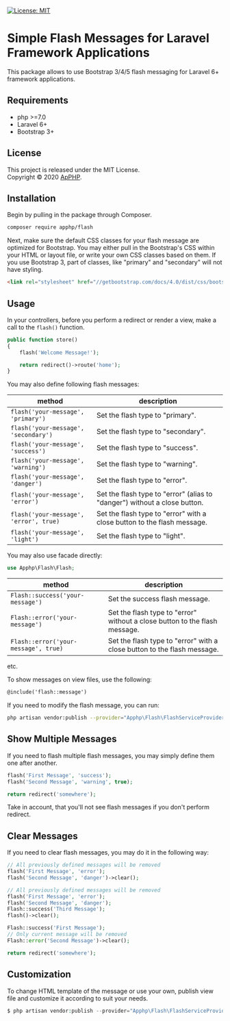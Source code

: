 [![License: MIT](https://img.shields.io/badge/License-MIT-brightgreen.svg)](https://opensource.org/licenses/MIT)


# Simple Flash Messages for Laravel Framework Applications

This package allows to use Bootstrap 3/4/5 flash messaging for Laravel 6+ framework applications.


## Requirements

* php >=7.0
* Laravel 6+
* Bootstrap 3+


## License

This project is released under the MIT License.   
Copyright © 2020 [ApPHP](https://www.apphp.com/).


## Installation

Begin by pulling in the package through Composer.

```bash
composer require apphp/flash
```

Next, make sure the default CSS classes for your flash message are optimized for Bootstrap. You may either pull in the Bootstrap's CSS 
within your HTML or layout file, or write your own CSS classes based on them. If you use Bootstrap 3, part of classes, like "primary" and 
"secondary" will not have styling. 

```html
<link rel="stylesheet" href="//getbootstrap.com/docs/4.0/dist/css/bootstrap.min.css">
```


## Usage

In your controllers, before you perform a redirect or render a view, make a call to the `flash()` function.

```php
public function store()
{
    flash('Welcome Message!');

    return redirect()->route('home');
}
```

You may also define following flash messages:

| method                                    | description                                                                   |
|-------------------------------------------|-------------------------------------------------------------------------------|
| `flash('your-message', 'primary')`        | Set the flash type to "primary".                                              |
| `flash('your-message', 'secondary')`      | Set the flash type to "secondary".                                            |
| `flash('your-message', 'success')`        | Set the flash type to "success".                                              |
| `flash('your-message', 'warning')`        | Set the flash type to "warning".                                              |
| `flash('your-message', 'danger')`         | Set the flash type to "error".                                                |
| `flash('your-message', 'error')`          | Set the flash type to "error" (alias to "danger") without a close button.     |
| `flash('your-message', 'error', true)`    | Set the flash type to "error" with a close button to the flash message.       |
| `flash('your-message', 'light')`          | Set the flash type to "light".                                                |

You may also use facade directly:
```php
use Apphp\Flash\Flash;
```

| method                                    | description                                                                   |
|-------------------------------------------|-------------------------------------------------------------------------------|
| `Flash::success('your-message')`          | Set the success flash message.                                                |
| `Flash::error('your-message')`            | Set the flash type to "error" without a close button to the flash message.    |
| `Flash::error('your-message', true)`      | Set the flash type to "error" with a close button to the flash message.       |
etc.


To show messages on view files, use the following:

```html
@include('flash::message')
```

If you need to modify the flash message, you can run:

```bash
php artisan vendor:publish --provider="Apphp\Flash\FlashServiceProvider"
```


## Show Multiple Messages

If you need to flash multiple flash messages, you may simply define them one after another.

```php
flash('First Message', 'success');
flash('Second Message', 'warning', true);

return redirect('somewhere');
```

Take in account, that you'll not see flash messages if you don't perform redirect.


## Clear Messages

If you need to clear flash messages, you may do it in the following way:

```php
// All previously defined messages will be removed
flash('First Message', 'error');
flash('Second Message', 'danger')->clear();

// All previously defined messages will be removed
flash('First Message', 'error');
flash('Second Message', 'danger');
Flash::success('Third Message');
flash()->clear();

Flash::success('First Message');
// Only current message will be removed
Flash::error('Second Message')->clear();

return redirect('somewhere');
```


## Customization

To change HTML template of the message or use your own, publish view file and customize it according to suit your needs.
```php
$ php artisan vendor:publish --provider="Apphp\Flash\FlashServiceProvider"
```

